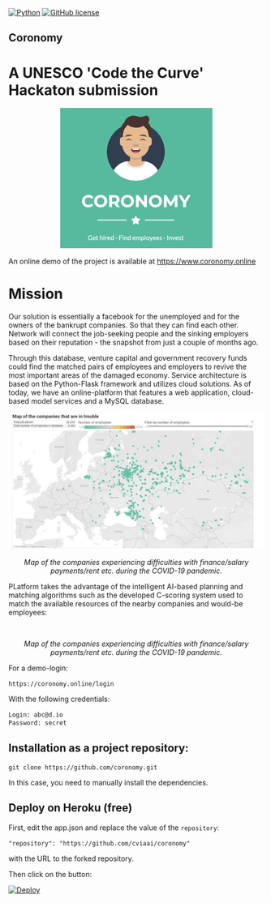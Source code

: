 [![Python](https://img.shields.io/badge/python-3.7-blue.svg)](https://python.org)
[![GitHub license](https://img.shields.io/github/license/Naereen/StrapDown.js.svg)](https://github.com/Naereen/StrapDown.js/blob/master/LICENSE)


## Coronomy
# A UNESCO 'Code the Curve' Hackaton submission

<p align="center">
<img src="/imgs/logo.png" width="300" alt>
</p>

An online demo of the project is available at https://www.coronomy.online

# Mission

Our solution is essentially a facebook for the unemployed and for the owners of the bankrupt companies. So that they can find each other. Network will connect the job-seeking people and the sinking employers based on their reputation - the snapshot from just a couple of months ago.

Through this database, venture capital and government recovery funds could find the matched pairs of employees and employers to revive the most important areas of the damaged economy. Service architecture is based on the Python-Flask framework and utilizes cloud solutions. As of today, we have an online-platform that features a web application, cloud-based model services and a MySQL database. 

<p align="center">
<img src="/imgs/map.jpg" width="600" alt>
</p>
<p align="center">
<em>Map of the companies experiencing difficulties with finance/salary payments/rent etc. during the COVID-19 pandemic.</em>
</p>

PLatform takes the advantage of the intelligent AI-based planning and matching algorithms such as the developed C-scoring system used to match the available resources of the nearby companies and would-be employees:

<p align="center">
<img src="/imgs/scoring.png" width="600" alt>
</p>
<p align="center">
<em>Map of the companies experiencing difficulties with finance/salary payments/rent etc. during the COVID-19 pandemic.</em>
</p>

For a demo-login:
```
https://coronomy.online/login
```
With the following credentials:
```
Login: abc@d.io
Password: secret
```

## Installation as a project repository:

```
git clone https://github.com/coronomy.git
```

In this case, you need to manually install the dependencies.



## Deploy on Heroku (free)
First, edit the app.json and replace the value of the `repository`:
```
"repository": "https://github.com/cviaai/coronomy"
```
with the URL to the forked repository.

Then click on the button:

[![Deploy](https://www.herokucdn.com/deploy/button.svg)](https://heroku.com/deploy)
